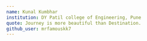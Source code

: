 ```yaml
---
name: Kunal Kumbhar
institution: DY Patil college of Engineering, Pune
quote: Journey is more beautiful than Destination.
github_user: mrfamouskk7
---
```

